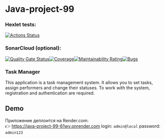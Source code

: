 # Java-project-99

### Hexlet tests:
[![Actions Status](https://github.com/ZyrT12/java-project-99/actions/workflows/hexlet-check.yml/badge.svg)](https://github.com/ZyrT12/java-project-99/actions/workflows/hexlet-check.yml)

### SonarCloud (optional):
[![Quality Gate Status](https://sonarcloud.io/api/project_badges/measure?project=ZyrT12_java-project-99&metric=alert_status)](https://sonarcloud.io/summary/new_code?id=ZyrT12_java-project-99)[![Coverage](https://sonarcloud.io/api/project_badges/measure?project=ZyrT12_java-project-99&metric=coverage)](https://sonarcloud.io/summary/new_code?id=ZyrT12_java-project-99)[![Maintainability Rating](https://sonarcloud.io/api/project_badges/measure?project=ZyrT12_java-project-99&metric=sqale_rating)](https://sonarcloud.io/summary/new_code?id=ZyrT12_java-project-99)[![Bugs](https://sonarcloud.io/api/project_badges/measure?project=ZyrT12_java-project-99&metric=bugs)](https://sonarcloud.io/summary/new_code?id=ZyrT12_java-project-99)

### Task Manager 
This application is a task management system. It allows you to set tasks, assign performers and change their statuses. To work with the system, registration and authentication are required.

## Demo
Приложение деплоится на Render.com:  
👉 https://java-project-99-61wv.onrender.com
login: `admin@local`  password: `admin123`

